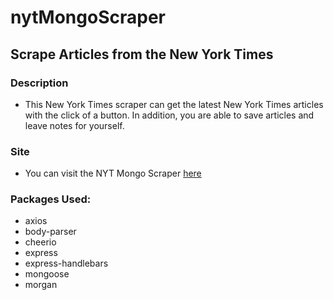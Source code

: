 # nytMongoScraper

## Scrape Articles from the New York Times

### Description
- This New York Times scraper can get the latest New York Times articles with the click of a button. In addition, you are able to save articles and leave notes for yourself.

### Site
- You can visit the NYT Mongo Scraper [here](https://rbunnicelli.github.io/nytMongoScraper/)


### Packages Used: 
- axios
- body-parser
- cheerio
- express
- express-handlebars
- mongoose
- morgan
